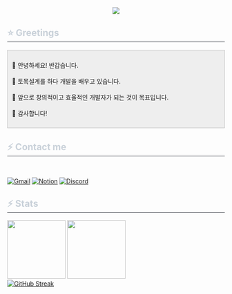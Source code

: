 <div align= "center">
    <img src="https://capsule-render.vercel.app/api?type=soft&color=0:bdc3c7,100:2c3e50&height=120&text=Stjoo's%20Github&animation=fadeIn&fontColor=ffffff&fontSize=36" />
</div>
    <div align= "left"> 
    <h2 style="border-bottom: 1px solid #21262d; color: #c9d1d9;"> ⭐ Greetings </h2>
</div>
    <div align= "lefr"> 
    <div class= "txc-textbox" style="background-color: #eeeeee; border: #c1c1c1 1px solid; padding: 10px;">
    <p data-ke-size="size16"> 💠 안녕하세요! 반갑습니다. <br/><br/> 💠 토목설계를 하다 개발을 배우고 있습니다. <br/><br/> 💠 앞으로 창의적이고 효율적인 개발자가 되는 것이 목표입니다. <br/><br/> 💠 감사합니다! </p>
</div> 
<div align= "left">
    <h2 style="border-bottom: 1px solid #21262d; color: #c9d1d9;">  ⚡ Contact me </h2> <br>
    
[![Gmail](https://img.shields.io/badge/Gmail-EA4335?style=for-the-badge&logo=Gmail&logoColor=white)](stjoo0925@gmail.com)
[![Notion](https://img.shields.io/badge/Notion-000000?style=for-the-badge&logo=Notion&logoColor=white)](https://www.notion.so/b086d56329474d83bd2f0d0809631f39?pvs=4)
[![Discord](https://img.shields.io/badge/Discord-5865F2?style=for-the-badge&logo=discord&logoColor=white)](https://discord.gg/Q5rchjTeZQ)

<div align= "left"> 
    <h2 style="border-bottom: 1px solid #21262d; color: #c9d1d9;">  ⚡ Stats </h2>
</div>
<div align= "left"> 
    <img height="135px" src="https://github-readme-stats.vercel.app/api?username=Stjoo0925&show_icons=true&hide_title=true&hide_border=true&hide_rank=true&include_all_commits=true&count_private=true&line_height=21&bg_color=60,bdc3c7,2c3e50&title_color=ffffff&text_color=ffffff"/>
    <img height="135px" src="https://github-readme-stats.vercel.app/api/top-langs/?username=Stjoo0925&layout=compact&bg_color=60,bdc3c7,2c3e50&title_color=ffffff&text_color=ffffff"/> <br/>
    <a href="https://git.io/streak-stats"><img src="https://streak-stats.demolab.com?user=Stjoo0925&theme=highcontrast&date_format=M%20j%5B%2C%20Y%5D&card_width=648&background=45%2Cbdc3c7%2C2c3e50&stroke=2c3e50&ring=1a252f&fire=1a252f&currStreakNum=FFFFFF&sideNums=FFFFFF&currStreakLabel=1a252f&sideLabels=FFFFFF&dates=E5E5E5&border=FFFFFF" alt="GitHub Streak" /></a>
</div> 

